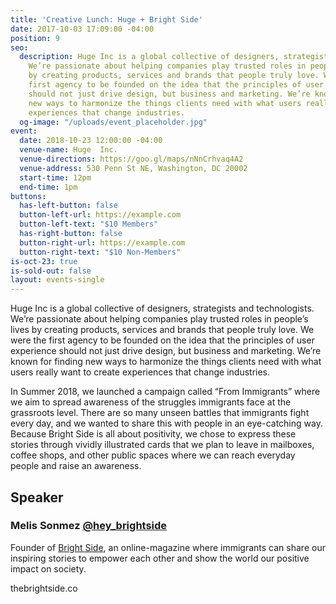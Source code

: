 ```yaml
---
title: 'Creative Lunch: Huge + Bright Side'
date: 2017-10-03 17:09:00 -04:00
position: 9
seo:
  description: Huge Inc is a global collective of designers, strategists and technologists.
    We’re passionate about helping companies play trusted roles in people’s lives
    by creating products, services and brands that people truly love. We were the
    first agency to be founded on the idea that the principles of user experience
    should not just drive design, but business and marketing. We’re known for finding
    new ways to harmonize the things clients need with what users really want to create
    experiences that change industries.
  og-image: "/uploads/event_placeholder.jpg"
event:
  date: 2018-10-23 12:00:00 -04:00
  venue-name: Huge  Inc.
  venue-directions: https://goo.gl/maps/nNnCrhvaq4A2
  venue-address: 530 Penn St NE, Washington, DC 20002
  start-time: 12pm
  end-time: 1pm
buttons:
  has-left-button: false
  button-left-url: https://example.com
  button-left-text: "$10 Members"
  has-right-button: false
  button-right-url: https://example.com
  button-right-text: "$10 Non-Members"
is-oct-23: true
is-sold-out: false
layout: events-single
---
```


Huge Inc is a global collective of designers, strategists and technologists. We’re passionate about helping companies play trusted roles in people’s lives by creating products, services and brands that people truly love. We were the first agency to be founded on the idea that the principles of user experience should not just drive design, but business and marketing. We’re known for finding new ways to harmonize the things clients need with what users really want to create experiences that change industries.

In Summer 2018, we launched a campaign called “From Immigrants” where we aim to spread awareness of the struggles immigrants face at the grassroots level. There are so many unseen battles that immigrants fight every day, and we wanted to share this with people in an eye-catching way. Because Bright Side is all about positivity, we chose to express these stories through vividly illustrated cards that we plan to leave in mailboxes, coffee shops, and other public spaces where we can reach everyday people and raise an awareness.

## Speaker
### Melis Sonmez [@hey_brightside](https://www.instagram.com/hey_brightside/)
Founder of [Bright Side](http://thebrightside.co), an online-magazine where immigrants can share our inspiring stories to empower each other and show the world our positive impact on society.

thebrightside.co 